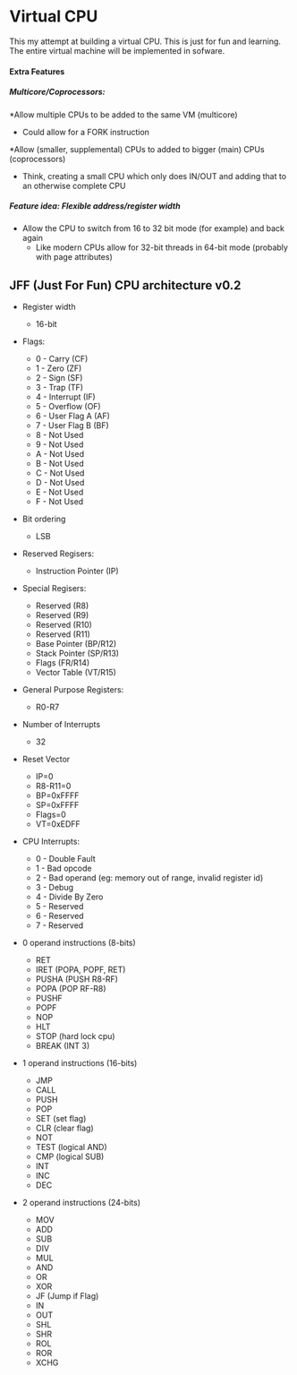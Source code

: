 # Virtual CPU
This my attempt at building a virtual CPU.  This is just for fun and learning.
The entire virtual machine will be implemented in sofware.

#### Extra Features

##### Multicore/Coprocessors:
*Allow multiple CPUs to be added to the same VM (multicore)
  * Could allow for a FORK instruction

*Allow (smaller, supplemental) CPUs to added to bigger (main) CPUs (coprocessors)
  * Think, creating a small CPU which only does IN/OUT and
  adding that to an otherwise complete CPU

##### Feature idea: Flexible address/register width
* Allow the CPU to switch from 16 to 32 bit mode (for example) and back again
  * Like modern CPUs allow for 32-bit threads in 64-bit mode
  (probably with page attributes)

## JFF (Just For Fun) CPU architecture v0.2

* Register width
  * 16-bit

* Flags:
  * 0 - Carry (CF)
  * 1 - Zero (ZF)
  * 2 - Sign (SF)
  * 3 - Trap (TF)
  * 4 - Interrupt (IF)
  * 5 - Overflow (OF)
  * 6 - User Flag A (AF)
  * 7 - User Flag B (BF)
  * 8 - Not Used
  * 9 - Not Used
  * A - Not Used
  * B - Not Used
  * C - Not Used
  * D - Not Used
  * E - Not Used
  * F - Not Used

* Bit ordering
  * LSB

* Reserved Regisers:
  * Instruction Pointer (IP)

* Special Regisers:
  * Reserved (R8)
  * Reserved (R9)
  * Reserved (R10)
  * Reserved (R11)
  * Base Pointer (BP/R12)
  * Stack Pointer (SP/R13)
  * Flags (FR/R14)
  * Vector Table (VT/R15)

* General Purpose Registers:
  * R0-R7

* Number of Interrupts
  * 32

* Reset Vector
  * IP=0
  * R8-R11=0
  * BP=0xFFFF
  * SP=0xFFFF
  * Flags=0
  * VT=0xEDFF

* CPU Interrupts:
  * 0 - Double Fault
  * 1 - Bad opcode
  * 2 - Bad operand (eg: memory out of range, invalid register id)
  * 3 - Debug
  * 4 - Divide By Zero
  * 5 - Reserved
  * 6 - Reserved
  * 7 - Reserved

* 0 operand instructions (8-bits)
  * RET
  * IRET (POPA, POPF, RET)
  * PUSHA (PUSH R8-RF)
  * POPA (POP RF-R8)
  * PUSHF
  * POPF
  * NOP
  * HLT
  * STOP (hard lock cpu)
  * BREAK (INT 3)

* 1 operand instructions (16-bits)
  * JMP
  * CALL
  * PUSH
  * POP
  * SET (set flag)
  * CLR (clear flag)
  * NOT
  * TEST (logical AND)
  * CMP (logical SUB)
  * INT
  * INC
  * DEC

* 2 operand instructions (24-bits)
  * MOV
  * ADD
  * SUB
  * DIV
  * MUL
  * AND
  * OR
  * XOR
  * JF (Jump if Flag)
  * IN
  * OUT
  * SHL
  * SHR
  * ROL
  * ROR
  * XCHG